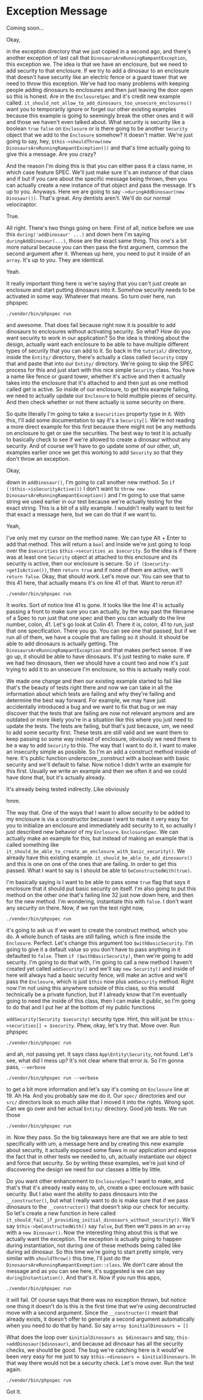 # Exception Message

Coming soon...

Okay,

in the exception directory that we just copied in a second ago, and there's another
exception of last call that `DinosaursAreRunningRampantException`, this exception
we. The idea is that we have an enclosure, but we need to add security to that
enclosure. If we try to add a dinosaur to an enclosure that doesn't have security
like an electric fence or a guard tower that we need to throw this exception. We've
had too many problems with keeping people adding dinosaurs to enclosures and then
just leaving the door open so this is honest. Are in the `EnclosureSpec` and it's
credit new example called. `it_should_not_allow_to_add_dinosaurs_too_unsecure_enclosures()`
 want you to temporarily ignore or forget our other existing examples
because this example is going to seemingly break the other ones and it will and those
we haven't even talked about. What security is security like a boolean `true` `false` on
`Enclosure` or is there going to be another `Security` object that we add to the
`Enclosure` somehow? It doesn't matter. We're just going to say, hey, 
`$this->shouldThrow(new DinosaursAreRunningRampantException())` and that's time actually going to
give this a message. Are you crazy?

And the reason I'm doing this is that you can either pass it a class name, in which
case feature SPEC. We'll just make sure it's an instance of that class and if but if
you care about the specific message being thrown, then you can actually create a new
instance of that object and pass the message. It's up to you. Anyways. Here we are
going to say `->duringAddDinosaur(new Dinosaur())`. That's great. Any dentists aren't.
We'll do our normal velociraptor.

True.

All right. There's two things going on here. First of all, notice before we use this
`during('addDinosaur' ...)` and down here I'm saying `duringAddDinosaur(...)`, those are the exact
same thing. This one's a bit more natural because you can then pass the first
argument, common the second argument after it. Whereas up here, you need to put it
inside of an `array`. It's up to you. They are identical.

Yeah.

It really important thing here is we're saying that you can't just create an
enclosure and start putting dinosaurs into it. Somehow security needs to be activated
in some way. Whatever that means. So turn over here, run phpspec

```terminal-silent
./vendor/bin/phpspec run
``` 
 
and awesome. That
does fail because right now it is possible to add dinosaurs to enclosures without
activating security. So what? How do you want security to work in our application? So
the idea is thinking about the design, actually want each enclosure to be able to
have multiple different types of security that you can add to it. So back in the
`tutorial/` directory, inside the `Entity/` directory, there's actually a class called
`Security` copy that and paste that into our `Entity/` directory. We're going to skip the
SPEC process for this and just start with this nice simple `Security` class. You have a
name like fence or guard tower, whether it's active and then it actually takes into
the enclosure that it's attached to and then just as one method called get is active.
So inside of our enclosure, to get this example failing, we need to actually update
our `Enclosure` to hold multiple pieces of security. And then check whether or not
there actually is some security on there.

So quite literally I'm going to take a `$securities` property type in it. With this,
I'll add some documentation to say it's a `Security[]`. We're not reading a more
direct example for this first because there might not be any methods on enclosure to
get or see the securities. The best way to test it is actually to basically check to
see if we're allowed to create a dinosaur without any security. And of course we'll
have to go update some of our other, uh, examples earlier once we get this working to
add `Security` so that they don't throw an exception.

Okay,

down in `addDinosaur()`, I'm going to call another new method. So `if (!$this->isSecurityActive())`
I don't want to `throw new DinosaursAreRunningRampantException()`
and I'm going to use that same string we used earlier in our test because we're
actually testing for the exact string. This is a bit of a silly example. I wouldn't
really want to test for that exact a message here, but we can do that if we want to.

Yeah,

I've only met my cursor on the method name. We can type Alt + Enter to add that method.
This will return a `bool` and inside we're just going to loop over the `$securities`
`$this->securities as $security`. So the idea is if there was at least one `Security` object at
attached to this enclosure and its security is active, then our enclosure is secure.
So `if ($security->getIsActive())`, then `return true` and if none of them are active, we'll
`return false`. Okay, that should work. Let's move our. You can see that to this 41
here, that actually means it's on line 41 of that. Want to rerun it?

```terminal-silent
./vendor/bin/phpspec run
``` 

It works. Sort of notice line 41 is gone. It looks like the line 41 is actually
passing a front to make sure you can actually, by the way past the filename of a Spec
to run just that one spec and then you can actually do the line number, colon, 41.
Let's go look at Colin 41. There it is, colon, 41 to run, just that one
specification. There you go. You can see one that passed, but if we run all of them,
we have a couple that are failing so it should. It should be able to add dinosaurs is
actually getting. The `DinosaursAreRunningRampantException` and that makes perfect
sense. If we go up, it should be able to have dinosaurs. It's just testing to make
sure. If we had two dinosaurs, then we should have a count two and now it's just
trying to add it to an unsecure I'm enclosure, so this is actually really cool.

We made one change and then our existing example started to fail like that's the
beauty of tests right there and now we can take in all the information about which
tests are failing and why they're failing and determine the best way forward. For
example, we may have just accidentally introduced a bug and we want to fix that bug
or we may discover that the tests that are failing are now not relevant anymore and
are outdated or more likely you're in a situation like this where you just need to
update the tests. The tests are failing, but that's just because, um, we need to add
some security first. These tests are still valid and we want them to keep passing so
some way instead of enclosure, obviously we need there to be a way to add `Security` to
this. The way that I want to do it. I want to make an insecurity simple as possible.
So I'm an add a construct method inside of here. It's public function
underscore,_construct with a boolean with basic security and we'll default to false.
Now notice I didn't write an example for this first. Usually we write an example and
then we often it and we could have done that, but it's actually already.

It's already being tested indirectly. Like obviously

hmm.

The way that. One of the ways that I want to allow security to be added to my
enclosure is via a constructor because I want to make it very easy for you to
initialize an enclosure and immediately add security to it, so actually I just
described new behavior of my `Enclosure`. `EnclosureSpec`. We can actually make an
example for this, but instead of making an example that is called something like 
`it_should_be_able_to_create_an_enclosure_with_basic_security()`. We already have this
existing example. `it_should_be_able_to_add_dinosaurs()` and this is one on one of the
ones that are failing. In order to get this passed. What I want to say is I should be
able to `beConstructedWith(true)`.

I'm basically saying is I want to be able to pass some `true` flag that says it
enclosure that it should put basic security on itself. I'm also going to put this
method on the other one that's failing line 32 just now down here, and then for the
new method. I'm wondering, instantiate this with `false`. I don't want any security on
there. Now, if we run the test right now, 

```terminal-silent
./vendor/bin/phpspec run
``` 

it's going to ask us if we want to create
the construct method, which you do. A whole bunch of tasks are still failing, which
is fine inside the `Enclosure`. Perfect. Let's change this argument too `$withBasicSecurity`.
I'm going to give it a default value so you don't have to pass anything in
it defaulted to `false`. Then `if ($withBasicSecurity)`, then we're going
to add security. I'm going to do that with, I'm going to call a new method I haven't
created yet called `addSecurity()` and we'll say `new Security()` and inside of here will
always had a basic security fence, will make an active and we'll pass the `Enclosure`,
which is just `$this` now plus `addSecurity` method. Right now I'm not using this
anywhere outside of this class, so this would technically be a private function, but
if I already know that I'm eventually going to need the inside of this class, then I
can make it public, so I'm going to do that and I put her at the bottom of my public
functions

`addSecurity(Security $security)` security type. Hint, this will just be 
`$this->securities[] = $security`. Phew, okay, let's try that. Move over. Run phpspec 

```terminal-silent
./vendor/bin/phpspec run
``` 

and ah, not
passing yet. It says class `App\Entity\Security`, not found. Let's see, what did I
mess up? It's not clear where that error is. So I'm gonna pass, `--verbose` 

```terminal-silent
./vendor/bin/phpspec run --verbose
``` 

to get a bit more information and let's say it's coming on `Enclosure` line at 19. Ah Ha.
And you probably saw me do it. Our `spec/` directories and our `src/` directors look so
much alike that I moved it into the rights. Wrong spot. Can we go over and her actual
`Entity/` directory. Good job tests. We run those 

```terminal-silent
./vendor/bin/phpspec run
``` 

in. Now they pass. So the big
takeaways here are that we are able to test specifically with um, a message here and
by creating this new example about security, it actually exposed some flaws in our
application and expose the fact that in other tests we needed to, uh, actually
instantiate our object and force that security. So by writing these examples, we're
just kind of discovering the design we need for our classes a little by little.

Do you want other enhancement to `EnclosureSpec`? I want to make, and that's that
it's already really easy to, uh, create a spec enclosure with basic security. But I
also want the ability to pass dinosaurs into the `__constructor()`, but what I really want
to do is make sure that if we pass dinosaurs to the `__constructor()` that doesn't skip our
check for security. So let's create a new function in here called 
`it_should_fail_if_providing_initial_dinosaurs_without_security()`. We'll say 
`$this->beConstructedWith()` say `false`, but then we'll pass in an `array` with a 
`new Dinosaur()`. Now the interesting thing about this is that we actually want 
the exception. The exception is actually going to happen during instantiation, 
not during one of these methods being called like during
ad dinosaur. So this time we're going to start pretty simple, very similar with
`shouldThrow()` this time, I'll just do the `DinosaursAreRunningRampantExemption::class`. 
We don't care about the message and as you can see here, it's suggested is
we can say `duringInstantiation()`. And that's it. Now if you run this apps, 

```terminal-silent
./vendor/bin/phpspec run
``` 

it will
fail. Of course says that there was no exception thrown, but notice one thing it
doesn't do is this is the first time that we're using deconstructed move with a
second argument. Since the `__constructor()` meant that already exists, it doesn't offer to
generate a second argument automatically when you need to do that by hand. So say
`array $initialDinosaurs = []`

What does the loop over `$initialDinosaurs as $dinosaurs` and say, 
`this->addDinosaur($dinosaur)`, and because ad dinosaur has all the security checks, we should be
good. The bug we're catching here is it would've been very easy for me just to say
`$this->dinosaurs = $initialDinosaurs`. In that way there would not be a security check.
Let's move over. Run the test again. 

```terminal-silent
./vendor/bin/phpspec run
``` 

Got It.